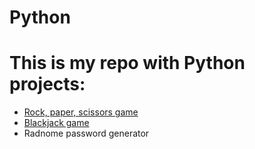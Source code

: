 # Python

# This is my repo with Python projects:
- [Rock, paper, scissors game](https://github.com/ARTSZL/python/tree/RockPaperScissorsGame)
- [Blackjack game](https://github.com/ARTSZL/python/tree/Blackjack)
- Radnome password generator
